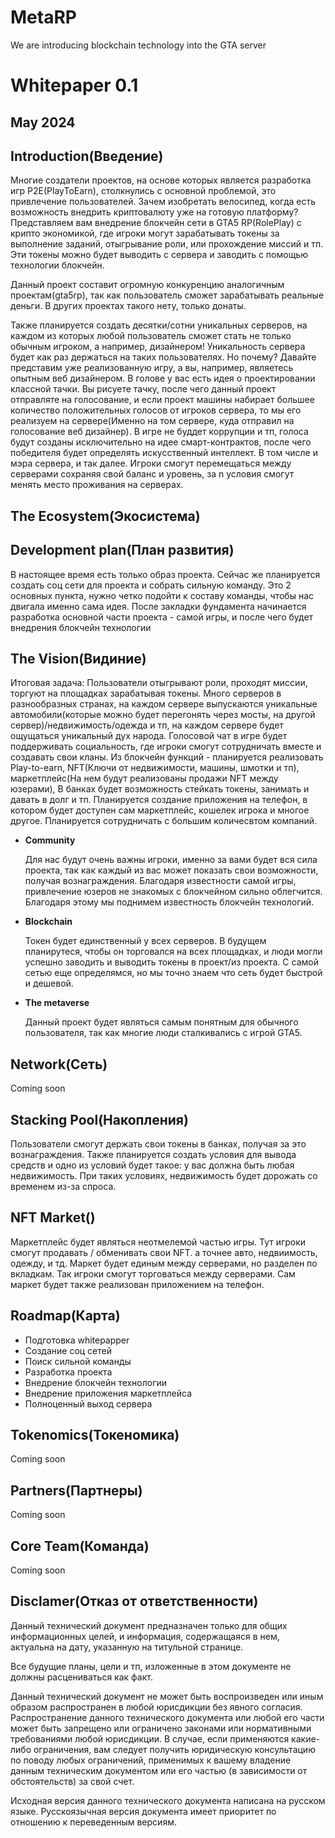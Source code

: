 # MetaRP
We are introducing blockchain technology into the GTA server

# Whitepaper 0.1

## **May 2024**

## Introduction(Введение)

  Многие создатели проектов, на основе которых является разработка игр P2E(PlayToEarn), столкнулись с основной проблемой, это привлечение пользователей. Зачем изобретать велосипед, когда есть возможность внедрить криптовалюту уже на готовую платформу? Представляем вам внедрение блокчейн сети в GTA5 RP(RolePlay) с крипто экономикой, где игроки могут зарабатывать токены за выполнение заданий, отыгрывание роли, или прохождение миссий и тп. Эти токены можно будет выводить с сервера и заводить с помощью технологии блокчейн.

  Данный проект составит огромную конкуренцию аналогичным проектам(gta5rp), так как пользователь сможет зарабатывать реальные деньги. В других проектах такого нету, только донаты. 

  Также планируется создать десятки/сотни уникальных серверов, на каждом из которых любой пользователь сможет стать не только обычным игроком, а например, дизайнером! Уникальность сервера будет как раз держаться на таких пользователях. Но почему? Давайте представим уже реализованную игру, а вы, например, являетесь опытным веб дизайнером. В голове у вас есть идея о проектировании классной тачки. Вы рисуете тачку, после чего данный проект отправляте на голосование, и если проект машины набирает большее количество положительных голосов от игроков сервера, то мы его реализуем на сервере(Именно на том сервере, куда отправил на голосование веб дизайнер). В игре не буддет коррупции и тп, голоса будут созданы исключительно на идее смарт-контрактов, после чего победителя будет определять искусственный интеллект. В том числе и мэра сервера, и так далее. Игроки смогут перемещаться между серверами сохраняя свой баланс и уровень, за n условия смогут менять место проживания на серверах.

## The Ecosystem(Экосистема)

## Development plan(План развития)

В настоящее время есть только образ проекта. Сейчас же планируется создать соц сети для проекта и собрать сильную команду. Это 2 основных пункта, нужно четко подойти к составу команды, чтобы нас двигала именно сама идея. После закладки фундамента начинается разработка основной части проекта - самой игры, и после чего будет внедрения блокчейн технологии

## The Vision(Видиние)

Итоговая задача: Пользователи отыгрывают роли, проходят миссии, торгуют на площадках зарабатывая токены. Много серверов в разнообразных странах, на каждом сервере выпускаются уникальные автомобили(которые можно будет перегонять через мосты, на другой сервер)/недвижимость/одежда и тп, на каждом сервере будет ощущаться уникальный дух народа. Голосовой чат в игре будет поддерживать социальность, где игроки смогут сотрудничать вместе и создавать свои кланы. Из блокчейн функций - планируется реализовать Play-to-earn, NFT(Ключи от недвижимости, машины, шмотки и тп), маркетплейс(На нем будут реализованы продажи NFT между юзерами),  В банках будет возможность стейкать токены, занимать и давать в долг и тп. Планируется создание приложения на телефон, в котором будет доступен сам маркетплейс, кошелек игрока и многое другое.  Планируется сотрудничать с большим количесвтом компаний.

- **Community**
    
    Для нас будут очень важны игроки, именно за вами будет вся сила проекта, так как каждый из вас может показать свои возможности, получая вознаграждения. Благодаря известности самой игры, привлечение юзеров не знакомых с блокчейном сильно облегчится. Благодаря этому мы поднимем известность блокчейн технологий.
    
- **Blockchain**
    
     Токен будет единственный у всех серверов. В будущем планирутеся, чтобы он торговался на всех площадках, и люди могли успешно заводить и выводить токены в проект/из проекта. С самой сетью еще определямся, но мы точно знаем что сеть будет быстрой и дешевой.
    
- **The metaverse**
    
    Данный проект будет являться самым понятным для обычного пользователя, так как многие люди сталкивались с игрой GTA5.
    

## Network(Сеть)

Coming soon

## Stacking Pool(Накопления)

Пользователи смогут держать свои токены в банках, получая за это вознаграждения. Также планируется создать условия для вывода средств и одно из условий будет такое: у вас должна быть любая недвижимость. При таких условиях, недвижимость будет дорожать со временем из-за спроса.

## NFT  Market()

Маркетплейс будет являться неотмелемой частью игры. Тут игроки смогут продавать / обменивать свои NFT. а точнее авто, недвиимость, одежду, и тд. Маркет будет единым между серверами, но разделен по вкладкам. Так игроки смогут торговаться между серверами. Сам маркет будет также реализован приложением на телефон.

## Roadmap(Карта)

- Подготовка whitepapper
- Создание соц сетей
- Поиск сильной команды
- Разработка проекта
- Внедрение блокчейн технологии
- Внедрение приложения маркетплейса
- Полноценный выход сервера

## Tokenomics(Токеномика)

Coming soon

## Partners(Партнеры)

Coming soon

## Core Team(Команда)

Coming soon

## Disclamer(Отказ от ответственности)

Данный технический документ предназначен только для общих информационных целей, и информация, содержащаяся в нем, актуальна на дату, указанную на титульной странице.

Все будущие планы, цели и тп, изложенные в этом документе не должны расцениваться как факт.

Данный технический документ не может быть воспроизведен или иным образом распространен в любой юрисдикции без явного согласия. Распространение данного технического документа или любой его части может быть запрещено или ограничено законами или нормативными требованиями любой юрисдикции. В случае, 
если применяются какие-либо ограничения, вам следует получить юридическую консультацию по поводу любых ограничений, применимых к вашему
владение данным техническим документом или его частью (в зависимости от обстоятельств) за свой счет.

Исходная версия данного технического документа написана на русском языке. Русскоязычная версия документа имеет приоритет по отношению к переведенным версиям.
